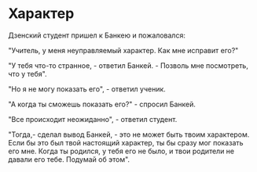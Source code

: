 # Характер

Дзенский студент пришел к Банкею и пожаловался:

"Учитель, у меня неуправляемый характер. Как мне исправит его?"

"У тебя что-то странное, - ответил Банкей. - Позволь мне посмотреть, что у тебя".

"Но я не могу показать его", - ответил ученик.

"А когда ты сможешь показать его?" - спросил Банкей.

"Все происходит неожиданно", - ответил студент.

"Тогда,- сделал вывод Банкей, - это не может быть твоим характером. Если бы это был твой настоящий характер, ты бы сразу мог показать его мне. Когда ты родился, у тебя его не было, и твои родители не давали его тебе. Подумай об этом".
